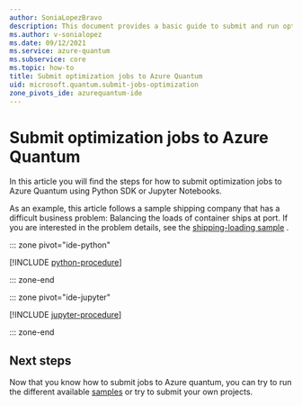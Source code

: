 ```yaml
---
author: SoniaLopezBravo
description: This document provides a basic guide to submit and run optimization jobs Azure Quantum using Python SDK and Jupyter Notebooks. 
ms.author: v-sonialopez
ms.date: 09/12/2021
ms.service: azure-quantum
ms.subservice: core
ms.topic: how-to
title: Submit optimization jobs to Azure Quantum
uid: microsoft.quantum.submit-jobs-optimization
zone_pivots_ide: azurequantum-ide
---
```


# Submit optimization jobs to Azure Quantum

In this article you will find the steps for how to submit optimization jobs to Azure Quantum using Python SDK or Jupyter Notebooks.

As an example, this article follows a sample shipping company that has a difficult business problem: Balancing the loads of container ships at port. If you are interested in the problem details, see the [shipping-loading sample](https://github.com/microsoft/qio-samples/tree/main/samples/ship-loading) .

::: zone pivot="ide-python"

[!INCLUDE [python-procedure](includes/how-to-submit-qio-include-python.md)]

::: zone-end

::: zone pivot="ide-jupyter"

[!INCLUDE [jupyter-procedure](includes/how-to-submit-qio-include-jupyter.md)]

::: zone-end

## Next steps

Now that you know how to submit jobs to Azure quantum, you can try to run the
different available [samples](https://github.com/microsoft/qio-samples/tree/main/samples) or try to submit your own projects.
